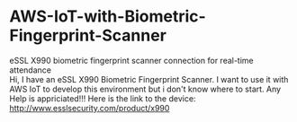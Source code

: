 # AWS-IoT-with-Biometric-Fingerprint-Scanner
eSSL X990 biometric fingerprint scanner connection for real-time attendance  
Hi,
I have an eSSL X990 Biometric Fingerprint Scanner.
I want to use it with AWS IoT to develop this environment but i don't know where to start.
Any Help is appriciated!!!
Here is the link to the device:
http://www.esslsecurity.com/product/x990
